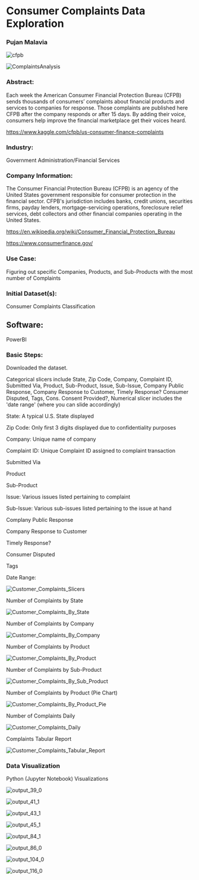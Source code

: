 # Consumer Complaints Data Exploration
### Pujan Malavia
![cfpb](https://user-images.githubusercontent.com/19572673/62312334-eba51900-b45b-11e9-87f0-ba0e94c8e402.png)


![ComplaintsAnalysis](https://user-images.githubusercontent.com/19572673/57265265-cebb9e00-7044-11e9-95f3-ef2625564c23.PNG)

### Abstract:
Each week the American Consumer Financial Protection Bureau (CFPB) sends thousands of consumers’ complaints about financial products and services to companies for response. Those complaints are published here CFPB after the company responds or after 15 days. By adding their voice, consumers help improve the financial marketplace get their voices heard.

https://www.kaggle.com/cfpb/us-consumer-finance-complaints

### Industry: 
Government Administration/Financial Services

### Company Information:
The Consumer Financial Protection Bureau (CFPB) is an agency of the United States government responsible for consumer protection in the financial sector. CFPB's jurisdiction includes banks, credit unions, securities firms, payday lenders, mortgage-servicing operations, foreclosure relief services, debt collectors and other financial companies operating in the United States. 

https://en.wikipedia.org/wiki/Consumer_Financial_Protection_Bureau

https://www.consumerfinance.gov/

### Use Case:
Figuring out specific Companies, Products, and Sub-Products with the most number of Complaints

### Initial Dataset(s):
Consumer Complaints Classification

## Software:
PowerBI

### Basic Steps:

Downloaded the dataset. 

Categorical slicers include State, Zip Code, Company, Complaint ID, Submitted Via, Product, Sub-Product, Issue, Sub-Issue, Company Public Response, Company Response to Customer, Timely Response? Consumer Disputed, Tags, Cons. Consent Provided?, Numerical slicer includes the 'date range' (where you can slide accordingly)

State: A typical U.S. State displayed

Zip Code: Only first 3 digits displayed due to confidentiality purposes

Company: Unique name of company

Complaint ID: Unique Complaint ID assigned to complaint transaction

Submitted Via

Product

Sub-Product

Issue: Various issues listed pertaining to complaint

Sub-Issue: Various sub-issues listed pertaining to the issue at hand

Complany Public Response

Company Response to Customer

Timely Response? 

Consumer Disputed

Tags

Date Range:

![Customer_Complaints_Slicers](https://user-images.githubusercontent.com/19572673/60402039-bdc86e00-9b57-11e9-8f48-39832bcb0c72.PNG)

Number of Complaints by State

![Customer_Complaints_By_State](https://user-images.githubusercontent.com/19572673/60402036-bdc86e00-9b57-11e9-92bf-a0087afb2532.PNG)

Number of Complaints by Company

![Customer_Complaints_By_Company](https://user-images.githubusercontent.com/19572673/60402033-bdc86e00-9b57-11e9-943d-ba0ad66150f2.PNG)

Number of Complaints by Product

![Customer_Complaints_By_Product](https://user-images.githubusercontent.com/19572673/60402034-bdc86e00-9b57-11e9-8839-0f8eabbc7e87.PNG)

Number of Complaints by Sub-Product

![Customer_Complaints_By_Sub_Product](https://user-images.githubusercontent.com/19572673/60402037-bdc86e00-9b57-11e9-8a9c-f4090c8e7e1d.PNG)

Number of Complaints by Product (Pie Chart)

![Customer_Complaints_By_Product_Pie](https://user-images.githubusercontent.com/19572673/60402035-bdc86e00-9b57-11e9-9930-a5b10e49d35f.PNG)

Number of Complaints Daily

![Customer_Complaints_Daily](https://user-images.githubusercontent.com/19572673/60402038-bdc86e00-9b57-11e9-88d0-5e19bc791d77.PNG)

Complaints Tabular Report

![Customer_Complaints_Tabular_Report](https://user-images.githubusercontent.com/19572673/60402040-bdc86e00-9b57-11e9-8fc2-63e932c2ec61.PNG)

### Data Visualization

Python (Jupyter Notebook) Visualizations

![output_39_0](https://user-images.githubusercontent.com/19572673/85910989-0f99e780-b7f0-11ea-893f-b9aeadc30280.png)

![output_41_1](https://user-images.githubusercontent.com/19572673/85910990-10327e00-b7f0-11ea-96d2-6d3b74579cbd.png)

![output_43_1](https://user-images.githubusercontent.com/19572673/85910991-10327e00-b7f0-11ea-91e8-88a04671847e.png)

![output_45_1](https://user-images.githubusercontent.com/19572673/85910992-10327e00-b7f0-11ea-883e-f2084773cc0a.png)

![output_84_1](https://user-images.githubusercontent.com/19572673/85910993-10cb1480-b7f0-11ea-8c00-2008a75d9929.png)

![output_86_0](https://user-images.githubusercontent.com/19572673/85910994-10cb1480-b7f0-11ea-8ca2-e0b20757f984.png)

![output_104_0](https://user-images.githubusercontent.com/19572673/85910995-10cb1480-b7f0-11ea-84ee-735519623998.png)

![output_116_0](https://user-images.githubusercontent.com/19572673/85910996-10cb1480-b7f0-11ea-9251-545fc53b0225.png)

